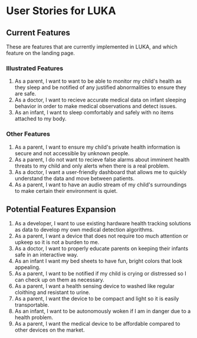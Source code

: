 # User Stories for LUKA

## Current Features

These are features that are currently implemented in LUKA, and which feature on the landing page.

### Illustrated Features

1. As a parent, I want to want to be able to monitor my child's health as they sleep and be notified of any justified abnormalities to ensure they are safe.
2. As a doctor, I want to recieve accurate medical data on infant sleeping behavior in order to make medical observations and detect issues.
3. As an infant, I want to sleep comfortably and safely with no items attached to my body.

### Other Features

1. As a parent, I want to ensure my child's private health information is secure and not accessible by unknown people.
2. As a parent, I do not want to recieve false alarms about imminent health threats to my child and only alerts when there is a real problem.
3. As a doctor, I want a user-friendly dashboard that allows me to quickly understand the data and move between patients.
4. As a parent, I want to have an audio stream of my child's surroundings to make certain their environment is quiet.

## Potential Features Expansion

1. As a developer, I want to use existing hardware health tracking solutions as data to develop my own medical detection algorithms.
2. As a parent, I want a device that does not require too much attention or upkeep so it is not a burden to me.
3. As a doctor, I want to properly educate parents on keeping their infants safe in an interactive way.
4. As an infant I want my bed sheets to have fun, bright colors that look appealing.
5. As a parent, I want to be notified if my child is crying or distressed so I can check up on them as necessary.
6. As a parent, I want a health sensing device to washed like regular cloithing and resistant to urine.
7. As a parent, I want the device to be compact and light so it is easily transportable.
8. As an infant, I want to be autonomously woken if I am in danger due to a health problem.
9. As a parent, I want the medical device to be affordable compared to other devices on the market.
